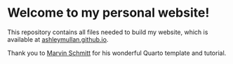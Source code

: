 # Welcome to my personal website!

This repository contains all files needed to build my website, which is available at [ashleymullan.github.io](https://ashleymullan.github.io/).

Thank you to [Marvin Schmitt](https://www.marvinschmitt.com/blog/website-tutorial-quarto/) for his wonderful Quarto template and tutorial.
